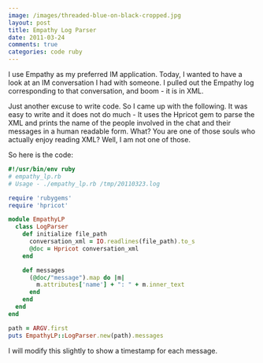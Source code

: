 ```yaml
---
image: /images/threaded-blue-on-black-cropped.jpg
layout: post
title: Empathy Log Parser
date: 2011-03-24
comments: true
categories: code ruby
---
```

I use Empathy as my preferred IM application. Today, I wanted to have a look at an IM conversation I had with someone. I pulled out the Empathy log corresponding to that conversation, and boom - it is in XML.

Just another excuse to write code. So I came up with the following. It was easy to write and it does not do much - It uses the Hpricot gem to parse the XML and prints the name of the people involved in the chat and their messages in a human readable form. What? You are one of those souls who actually enjoy reading XML? Well, I am not one of those.

So here is the code:

```ruby
#!/usr/bin/env ruby
# empathy_lp.rb
# Usage - ./empathy_lp.rb /tmp/20110323.log

require 'rubygems'
require 'hpricot'

module EmpathyLP
  class LogParser
    def initialize file_path
      conversation_xml = IO.readlines(file_path).to_s
      @doc = Hpricot conversation_xml
    end

    def messages
      (@doc/"message").map do |m|
        m.attributes['name'] + ": " + m.inner_text
      end
    end
  end
end

path = ARGV.first
puts EmpathyLP::LogParser.new(path).messages
```

I will modify this slightly to show a timestamp for each message.
